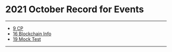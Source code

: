 # 2021 October Record for Events 
---
  
  - [9 CP](https://gdsc-nitj.github.io/Events/2021/October/9)
  - [16 Blockchain Info ](https://gdsc-nitj.github.io/Events/2021/October/16)
  - [19 Mock Test](https://gdsc-nitj.github.io/Events/2021/October/19)


---

